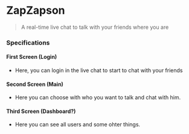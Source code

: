 # ZapZapson

> A real-time live chat to talk with your friends where you are


### Specifications

#### First Screen (Login)

- Here, you can login in the live chat to start to chat with your friends


#### Second Screen (Main)

- Here you can choose with who you want to talk and chat with him.

#### Third Screen (Dashboard?)

- Here you can see all users and some ohter things.
